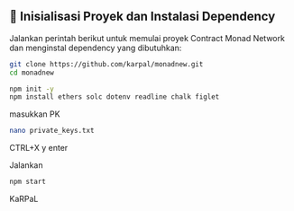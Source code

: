 ## 🔧 Inisialisasi Proyek dan Instalasi Dependency

Jalankan perintah berikut untuk memulai proyek Contract Monad Network dan menginstal dependency yang dibutuhkan:
```bash
git clone https://github.com/karpal/monadnew.git
cd monadnew
```
```bash
npm init -y
npm install ethers solc dotenv readline chalk figlet
```
masukkan PK
```bash
nano private_keys.txt
```
CTRL+X y enter

Jalankan

```bash
npm start
```

KaRPaL
